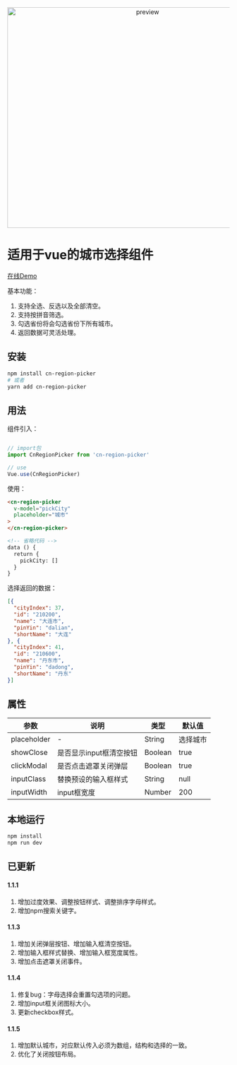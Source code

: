 <div  align="center">
  <img src="https://images.vrm.cn/2018/12/21/TIM截图20181221111148.png" width = "620" height = "500" alt="preview" align=center />
</div>

# 适用于vue的城市选择组件

[在线Demo](https://gzhiyi.top/cn-region-picker/)

基本功能：

1. 支持全选、反选以及全部清空。
2. 支持按拼音筛选。
3. 勾选省份将会勾选省份下所有城市。
4. 返回数据可灵活处理。

## 安装

``` bash
npm install cn-region-picker
# 或者
yarn add cn-region-picker
```

## 用法

组件引入：
```javascript

// import包
import CnRegionPicker from 'cn-region-picker'

// use
Vue.use(CnRegionPicker)
```

使用：

```html
<cn-region-picker
  v-model="pickCity"
  placeholder="城市"
>
</cn-region-picker>

<!-- 省略代码 -->
data () {
  return {
    pickCity: []
  }
}
```

选择返回的数据：

```json
[{
  "cityIndex": 37,
  "id": "210200",
  "name": "大连市",
  "pinYin": "dalian",
  "shortName": "大连"
}, {
  "cityIndex": 41,
  "id": "210600",
  "name": "丹东市",
  "pinYin": "dadong",
  "shortName": "丹东"
}]
```

## 属性

| 参数       | 说明    |  类型  |  默认值  |
| --------   | -----   | ---- |  ----  |
| placeholder| -    | String | 选择城市 |
| showClose| 是否显示input框清空按钮   | Boolean | true |
| clickModal| 是否点击遮罩关闭弹层   | Boolean | true |
| inputClass| 替换预设的输入框样式   | String | null |
| inputWidth| input框宽度   | Number | 200 |

## 本地运行

```bash
npm install
npm run dev
```

## 已更新

#### 1.1.1

1. 增加过度效果、调整按钮样式、调整排序字母样式。
2. 增加npm搜索关键字。

#### 1.1.3

1. 增加关闭弹层按钮、增加输入框清空按钮。
2. 增加输入框样式替换、增加输入框宽度属性。
3. 增加点击遮罩关闭事件。

#### 1.1.4

1. 修复bug：字母选择会重置勾选项的问题。
2. 增加input框关闭图标大小。
3. 更新checkbox样式。

#### 1.1.5

1. 增加默认城市，对应默认传入必须为数组，结构和选择的一致。
2. 优化了关闭按钮布局。
